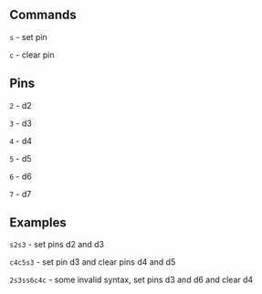 ## Commands

`s` - set pin

`c` - clear pin

## Pins

`2` - d2

`3` - d3

`4` - d4

`5` - d5

`6` - d6

`7` - d7

## Examples

`s2s3` - set pins d2 and d3

`c4c5s3` - set pin d3 and clear pins d4 and d5

`2s3ss6c4c` - some invalid syntax, set pins d3 and d6 and clear d4
